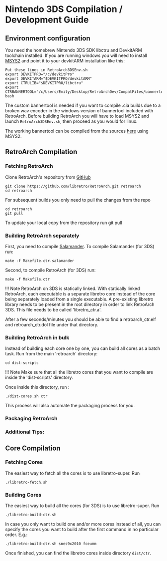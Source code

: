 ﻿# Nintendo 3DS Compilation / Development Guide

## Environment configuration

You need the homebrew Nintendo 3DS SDK libctru and DevkitARM toolchain installed. 
If you are running windows you will need to install [MSYS2](http://www.msys2.org/) and point it to your devkitARM installation like this: 

    Put these lines in RetroArch3DSEnv.sh
    export DEVKITPRO="/c/devkitPro"
    export DEVKITARM="$DEVKITPRO/devkitARM"
    export CTRULIB="$DEVKITPRO/libctru"
    export CTRBANNERTOOL="/c/Users/Emily/Desktop/RetroArchDev/CompatFiles/bannertool.exe"
    bash
The custom bannertool is needed if you want to compile .cia builds due to a broken wav encoder in the windows version of bannertool included with RetroArch. 
Before building RetroArch you will have to load MSYS2 and launch `RetroArch3DSEnv.sh`, then proceed as you would for linux.

The working bannertool can be compiled from the sources [here](https://github.com/Steveice10/bannertool) using MSYS2.

## RetroArch Compilation

### Fetching RetroArch

Clone RetroArch's repository from [GitHub](https://github.com/libretro/RetroArch)

    git clone https://github.com/libretro/RetroArch.git retroarch
    cd retroarch

For subsequent builds you only need to pull the changes from the repo

    cd retroarch
    git pull

To update your local copy from the repository run git pull

### Building RetroArch separately

First, you need to compile [Salamander](../glossary.md#salamander). To compile Salamander (for 3DS) run:

    make -f Makefile.ctr.salamander

Second, to compile RetroArch (for 3DS) run:

    make -f Makefile.ctr

!!! Note
    RetroArch on 3DS is statically linked. With statically linked RetroArch, each executable is a separate libretro core instead of the core being separately loaded from a single executable. A pre-existing libretro library needs to be present in the root directory in order to link RetroArch 3DS. This file needs to be called 'libretro_ctr.a'.

After a few seconds/minutes you should be able to find a retroarch_ctr.elf and retroarch_ctr.dol file under that directory.

### Building RetroArch in bulk

Instead of building each core one by one, you can build all cores as a batch task. Run from the main 'retroarch' directory:

    cd dist-scripts

!!! Note
    Make sure that all the libretro cores that you want to compile are inside the 'dist-scripts' directory.

Once inside this directory, run :

    ./dist-cores.sh ctr 

This process will also automate the packaging process for you.

### Packaging RetroArch


### Additional Tips:

## Core Compilation

### Fetching Cores

The easiest way to fetch all the cores is to use libretro-super. Run

    ./libretro-fetch.sh

### Building Cores

The easiest way to build all the cores (for 3DS) is to use libretro-super. Run

    ./libretro-build-ctr.sh

In case you only want to build one and/or more cores instead of all, you can specify the cores you want to build after the first command in no particular order. E.g.:

    ./libretro-build-ctr.sh snes9x2010 fceumm

Once finished, you can find the libretro cores inside directory `dist/ctr`.
